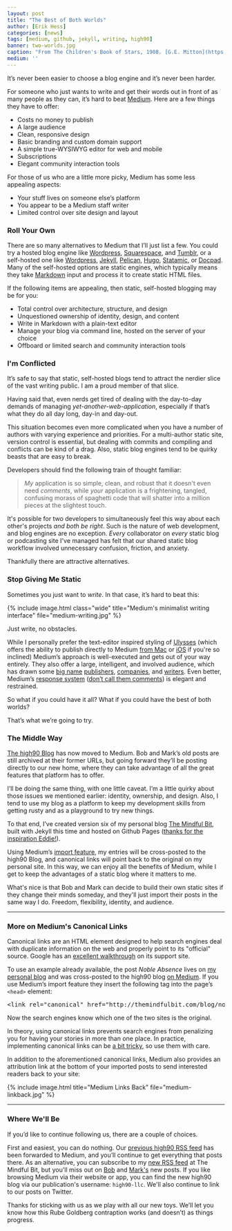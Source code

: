 ```yaml
---
layout: post
title: "The Best of Both Worlds"
author: [Erik Hess]
categories: [news]
tags: [medium, github, jekyll, writing, high90]
banner: two-worlds.jpg
caption: "From The Children's Book of Stars, 1908. [G.E. Mitton](https://archive.org/details/childrensbookofs00mittuoft)"
medium: ''
---
```


It’s never been easier to choose a blog engine and it’s never been harder.

For someone who just wants to write and get their words out in front of as many people as they can, it’s hard to beat [Medium](http://medium.com). Here are a few things they have to offer:

* Costs no money to publish
* A large audience
* Clean, responsive design
* Basic branding and custom domain support
* A simple true-WYSIWYG editor for web and mobile
* Subscriptions
* Elegant community interaction tools

For those of us who are a little more picky, Medium has some less appealing aspects:

* Your stuff lives on someone else’s platform
* You appear to be a Medium staff writer
* Limited control over site design and layout

### Roll Your Own

There are so many alternatives to Medium that I’ll just list a few. You could try a hosted blog engine like [Wordpress](http://wordpress.com), [Squarespace](http://squarespace.com), and [Tumblr](http://tumblr.com), or a self-hosted one like [Wordpress](http://wordpress.org), [Jekyll](http://jekyllrb.com), [Pelican](http://blog.getpelican.com/), [Hugo](https://gohugo.io/), [Statamic](http://statamic.com), or [Docpad](http://docpad.org/). Many of the self-hosted options are static engines, which typically means they take [Markdown](https://daringfireball.net/projects/markdown/) input and process it to create static HTML files.

If the following items are appealing, then static, self-hosted blogging may be for you:

* Total control over architecture, structure, and design
* Unquestioned ownership of identity, design, and content
* Write in Markdown with a plain-text editor
* Manage your blog via command line, hosted on the server of your choice
* Offboard or limited search and community interaction tools

### I'm Conflicted

It’s safe to say that static, self-hosted blogs tend to attract the nerdier slice of the vast writing public. I am a proud member of that slice.

Having said that, even nerds get tired of dealing with the day-to-day demands of managing *yet-another-web-application*, especially if that’s what they do all day long, day-in and day-out.

This situation becomes even more complicated when you have a number of authors with varying experience and priorities. For a multi-author static site, version control is essential, but dealing with commits and compiling and conflicts can be kind of a drag. Also, static blog engines tend to be quirky beasts that are easy to break.

Developers should find the following train of thought familiar:

> *My* application is so simple, clean, and robust that it doesn't even need *comments*, while *your* application is a frightening, tangled, confusing morass of spaghetti code that will shatter into a million pieces at the slightest touch.

It's possible for two developers to simultaneously feel this way about each other's projects *and both be right*. Such is the nature of web development, and blog engines are no exception. *Every* collaborator on *every* static blog or podcasting site I've managed has felt that our shared static blog workflow involved unnecessary confusion, friction, and anxiety.  

Thankfully there are attractive alternatives.

### Stop Giving Me Static

Sometimes you just want to *write*. In that case, it’s hard to beat this:

{% include image.html class="wide" title="Medium's minimalist writing interface" file="medium-writing.jpg" %}

Just write, no obstacles.

While I personally prefer the text-editor inspired styling of [Ulysses](http://www.ulyssesapp.com/) (which offers the ability to publish directly to Medium [from Mac](http://ulyssesapp.com/blog/2015/11/publish-stories-on-medium-directly-from-ulysses/) or [iOS](https://medium.com/@ovanrijswijk/medium-publishing-with-ulysses-ios-71802bb5edb2#.r02zev5zj) if you're so inclined) Medium’s approach is well-executed and gets out of your way entirely. They also offer a large, intelligent, and involved audience, which has drawn some [big name](https://www.engadget.com/2016/02/23/bill-simmons-grantland-replacement-the-ringer-medium/) [publishers](https://theawl.com/), [companies](https://m.signalvnoise.com/signal-v-noise-moves-to-medium-c8083ce19686#.oc1dfpl7v), and [writers](https://medium.com/@joshuatopolsky). Even better, Medium’s [response system](https://help.medium.com/hc/en-us/articles/214571938-Responses) ([don’t call them comments](https://medium.com/@ev/responses-are-not-free-for-all-comments-6c9a4927c03#.swl1qqlpk)) is elegant and restrained.

So what if you could have it all? What if you could have the best of both worlds?

That’s what we’re going to try.

### The Middle Way

[The high90 Blog](https://m.high90.com/) has now moved to Medium. Bob and Mark’s old posts are still archived at their former URLs, but going forward they’ll be posting directly to our new home, where they can take advantage of all the great features that platform has to offer.

I’ll be doing the same thing, with one little caveat. I’m a little quirky about those issues we mentioned earlier: identity, ownership, and design. Also, I tend to use my blog as a platform to keep my development skills from getting rusty and as a playground to try new things.

To that end, I’ve created version six of my personal blog [The Mindful Bit](http://themindfulbit.com "The Mindful Bit"), built with Jekyll this time and hosted on Github Pages ([thanks for the inspiration Eddie!](http://www.practicallyefficient.com/2016/04/03/static-and-free.html)).

Using Medium’s [import feature](https://help.medium.com/hc/en-us/articles/218572107-How-to-move-to-Medium), my entries will be cross-posted to the high90 Blog, and canonical links will point back to the original on my personal site. In this way, we can enjoy all the benefits of Medium, while I get to keep the advantages of a static blog where it matters to me.

What's nice is that Bob and Mark can decide to build their own static sites if they change their minds someday, and they'll just import their posts in the same way I do. Freedom, flexibility, identity, and audience.

***

### More on Medium's Canonical Links

Canonical links are an HTML element designed to help search engines deal with duplicate information on the web and properly point to its "official" source.  Google has an [excellent walkthrough](https://support.google.com/webmasters/answer/139066?hl=en) on its support site.

To use an example already available, the post *Noble Absence* lives on [my personal blog](http://themindfulbit.com/blog/noble-absence) and was cross-posted to the high90 blog [on Medium](https://m.high90.com/noble-absence-ef2cad89ca6e#.xptc2yp2q). If you use Medium’s import feature they insert the following tag into the page’s `<head>` element:


<pre class="prettyprint lang-html">
&lt;link rel="canonical" href="http://themindfulbit.com/blog/noble-absence"&gt;
</pre>


Now the search engines know which one of the two sites is the original.

In theory, using canonical links prevents search engines from penalizing you for having your stories in more than one place. In practice, implementing canonical links can be [a bit tricky](https://webmasters.googleblog.com/2013/04/5-common-mistakes-with-relcanonical.html), so use them with care.

In addition to the aforementioned canonical links, Medium also provides an attribution link at the bottom of your imported posts to send interested readers back to your site:

{% include image.html title="Medium Links Back" file="medium-linkback.jpg" %}

***

### Where We'll Be

If you’d like to continue following us, there are a couple of choices.

First and easiest, you can do nothing. Our [previous high90 RSS feed](http://high90.com/feed) has been forwarded to Medium, and you’ll continue to get everything that posts there. As an alternative, you can subscribe to my [new RSS feed](http://themindfulbit.com/feed.xml "The Mindful Bit Feed") at The Mindful Bit, but you'll miss out on [Bob](https://m.high90.com/@takitapart) and [Mark's](https://m.high90.com/@djtaco) new posts. If you like browsing Medium via their website or app, you can find the new high90 blog via our publication's username: `high90-llc`. We'll also continue to link to our posts on Twitter.

Thanks for sticking with us as we play with all our new toys. We’ll let you know how this Rube Goldberg contraption works (and doesn’t) as things progress.
